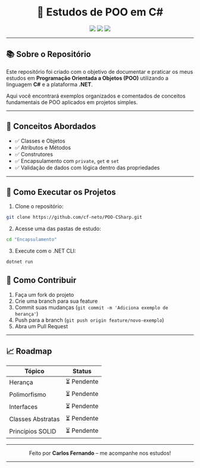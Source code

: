 <h1 align="center">📘 Estudos de POO em C#</h1>

<p align="center">
  <img src="https://img.shields.io/badge/Language-C%23-512BD4?style=for-the-badge&logo=csharp&logoColor=white" />
  <img src="https://img.shields.io/badge/.NET-6.0+-blueviolet?style=for-the-badge&logo=dotnet" />
  <img src="https://img.shields.io/badge/Aprendizado-Em%20Andamento-orange?style=for-the-badge" />
</p>

---

## 📚 Sobre o Repositório

Este repositório foi criado com o objetivo de documentar e praticar os meus estudos em **Programação Orientada a Objetos (POO)** utilizando a linguagem **C#** e a plataforma **.NET**.

Aqui você encontrará exemplos organizados e comentados de conceitos fundamentais de POO aplicados em projetos simples.

---


## 🧠 Conceitos Abordados

- ✅ Classes e Objetos
- ✅ Atributos e Métodos
- ✅ Construtores
- ✅ Encapsulamento com `private`, `get` e `set`
- ✅ Validação de dados com lógica dentro das propriedades

---

## 🚀 Como Executar os Projetos

1. Clone o repositório:
```bash
git clone https://github.com/cf-neto/POO-CSharp.git
```

2. Acesse uma das pastas de estudo:

```bash
cd "Encapsulamento"
```

3. Execute com o .NET CLI:

```bash
dotnet run
```

## 🚀 Como Contribuir

1. Faça um fork do projeto
2. Crie uma branch para sua feature
3. Commit suas mudanças (`git commit -m 'Adiciona exemplo de herança'`)
4. Push para a branch (`git push origin feature/novo-exemplo`)
5. Abra um Pull Request

---

## 📈 Roadmap

| Tópico               | Status      |
|----------------------|-------------|
| Herança              | ⏳ Pendente |
| Polimorfismo         | ⏳ Pendente |
| Interfaces           | ⏳ Pendente |
| Classes Abstratas    | ⏳ Pendente |
| Princípios SOLID     | ⏳ Pendente |

---

<p align="center">Feito por <strong>Carlos Fernando</strong> – me acompanhe nos estudos!</p>

---
